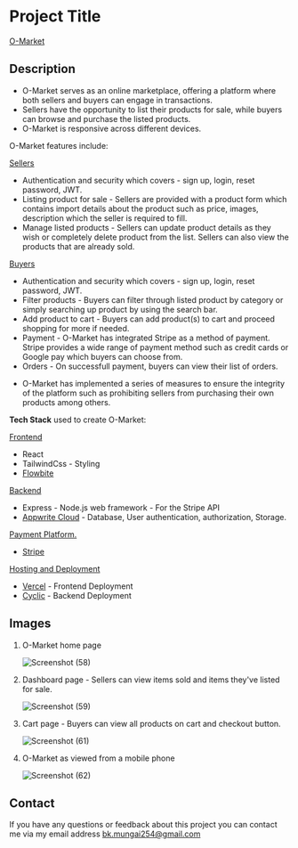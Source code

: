 # Project Title
[O-Market](https://online-marketplace-sepia.vercel.app/home)

## Description
- O-Market serves as an online marketplace, offering a platform where both sellers and buyers can engage in transactions.
- Sellers have the opportunity to list their products for sale, while buyers can browse and purchase the listed products.
- O-Market is responsive across different devices.
  
O-Market features include:

<ins>Sellers</ins>
- Authentication and security which covers - sign up, login, reset password, JWT.
- Listing product for sale - Sellers are provided with a product form which contains import details about the product such as price, images, description which the seller is required to fill.
- Manage listed products - Sellers can update product details as they wish or completely delete product from the list. Sellers can also view the products that are already sold.
  
<ins>Buyers</ins>
- Authentication  and security which covers - sign up, login, reset password, JWT.
- Filter products - Buyers can filter through listed product by category or simply searching up product by using the search bar.
- Add product to cart - Buyers can add product(s) to cart and proceed shopping for more if needed.
- Payment - O-Market has integrated Stripe as a method of payment. Stripe provides a wide range of payment method such as credit cards or Google pay which buyers can choose from.
- Orders - On successfull payment, buyers can view their list of orders.

* O-Market has implemented a series of measures to ensure the integrity of the platform such as prohibiting sellers from purchasing their own products among others.


**Tech Stack**  used to create O-Market:

<ins>Frontend</ins>
* React
* TailwindCss - Styling
* [Flowbite](https://flowbite.com/)

<ins>Backend</ins>
* Express - Node.js web framework - For the Stripe API
* [Appwrite Cloud](https://appwrite.io/) - Database, User authentication, authorization, Storage. 

<ins>Payment Platform.</ins>
* [Stripe](https://stripe.com/)

<ins>Hosting and Deployment</ins>
* [Vercel](https://vercel.com) - Frontend Deployment
* [Cyclic](https://www.cyclic.sh/) - Backend Deployment

## Images

1. O-Market home page

   ![Screenshot (58)](https://github.com/MunBrian/online-marketplace/assets/63002200/cdeb9a4c-5099-4c2a-a242-d79681e48686)

2. Dashboard page - Sellers can view items sold and items they've listed for sale.
   
   ![Screenshot (59)](https://github.com/MunBrian/online-marketplace/assets/63002200/b383401f-c42a-4e30-8a9d-4414a3e03218)

3. Cart page - Buyers can view all products on cart and checkout button.

   ![Screenshot (61)](https://github.com/MunBrian/online-marketplace/assets/63002200/f7102842-3c6a-4111-a2b3-bd129b487667)

4. O-Market as viewed from a mobile phone
   
    ![Screenshot (62)](https://github.com/MunBrian/online-marketplace/assets/63002200/a5585ea9-0186-4670-a304-2b048a64a829)
   

## Contact
If you have any questions or feedback about this project you can contact me via my email address 
[bk.mungai254@gmail.com](mailto:bk.mungai254@gmail.com)


